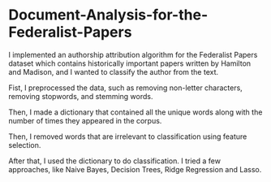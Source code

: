 # Document-Analysis-for-the-Federalist-Papers

I implemented an authorship attribution algorithm for the Federalist Papers dataset which contains historically important papers written by Hamilton and Madison, and I wanted to classify the author from the text. 

Fist, I preprocessed the data, such as removing non-letter characters, removing stopwords, and stemming words. 

Then, I made a dictionary that contained all the unique words along with the number of times they appeared in the corpus. 

Then, I removed words that are irrelevant to classification using feature selection. 

After that, I used the dictionary to do classification. I tried a few approaches, like Naive Bayes, Decision Trees, Ridge Regression and Lasso.
